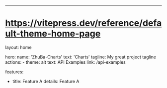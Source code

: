 ---

# https://vitepress.dev/reference/default-theme-home-page

layout: home

hero:
name: 'ZhuBa-Charts'
text: 'Charts'
tagline: My great project tagline
actions: - theme: alt
text: API Examples
link: /api-examples

features:

- title: Feature A
  details: Feature A
